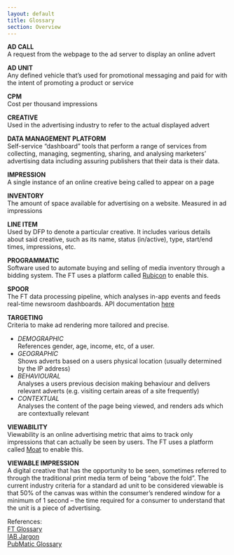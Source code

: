```yaml
---
layout: default
title: Glossary
section: Overview
---
```


**AD CALL**  
A request from the webpage to the ad server to display an online advert

**AD UNIT**  
Any defined vehicle that’s used for promotional messaging and paid for with the intent of promoting a product or service  

**CPM**  
Cost per thousand impressions

**CREATIVE**  
Used in the advertising industry to refer to the actual displayed advert  

**DATA MANAGEMENT PLATFORM**  
Self-service “dashboard” tools that perform a range of services from collecting, managing, segmenting, sharing, and analysing marketers’ advertising data including assuring publishers that their data is their data.

**IMPRESSION**  
A single instance of an online creative being called to appear on a page

**INVENTORY**  
The amount of space available for advertising on a website. Measured in ad impressions

**LINE ITEM**  
Used by DFP to denote a particular creative. It includes various details about said creative, such as its name, status (in/active), type, start/end times, impressions, etc.

**PROGRAMMATIC**  
Software used to automate buying and selling of media inventory through a bidding system. The FT uses a platform called [Rubicon](http://rubiconproject.com/) to enable this.

**SPOOR**  
The FT data processing pipeline, which analyses in-app events and feeds real-time newsroom dashboards. API documentation [here](http://spoor-docs.herokuapp.com/)  

**TARGETING**  
Criteria to make ad rendering more tailored and precise.  
- _DEMOGRAPHIC_  
References gender, age, income, etc, of a user.   
- _GEOGRAPHIC_  
Shows adverts based on a users physical location (usually determined by the IP address)  
- _BEHAVIOURAL_  
Analyses a users previous decision making behaviour and delivers relevant adverts (e.g. visiting certain areas of a site frequently)  
- _CONTEXTUAL_  
Analyses the content of the page being viewed, and renders ads which are contextually relevant

**VIEWABILITY**  
Viewability is an online advertising metric that aims to track only impressions that can actually be seen by users. The FT uses a platform called [Moat](https://moat.com/) to enable this.

**VIEWABLE IMPRESSION**  
A digital creative that has the opportunity to be seen, sometimes referred to through the traditional print media term of being “above the fold”. The current industry criteria for a standard ad unit to be considered viewable is that 50% of the canvas was within the consumer’s rendered window for a minimum of 1 second – the time required for a consumer to understand that the unit is a piece of advertising.

References:  
[FT Glossary](https://docs.google.com/spreadsheets/d/1d-iy36QBhP94vfcEjFpdKnF_m-1NAtcQHY4m9h2vHdk/edit#gid=0)  
[IAB Jargon](https://www.iabuk.net/resources/jargon-buster#buSYZekHExElAx5X.99)  
[PubMatic Glossary](https://0e656acf-a-4e80c146-s-sites.googlegroups.com/a/ft.com/advertising-enablement/advertising-industry/the-pubmatic-glossary.pdf?attachauth=ANoY7cp1Bx45lPsYXp0brk_BO5OCC50dajdGBz3GF6dOm3-lWvAv_ffRAFqAkFgEKrulL-3i8AM22gnYXeZ9FW12h-hclXQjArqyeVhU1Skp8kxg7-trsfGkknqWwO-kAJPWOtSA7UCtDmhiYljFsvTJ4i7L4N3ZVgiH78iLJO2oDWRtb559dW8PQDOLYXmQHxywrHP1e3jvmHfD4uEDHQdPvZEkj7K3xunN0Qd8ZvwKTM1sML5Bkxj6y3vukmJPVhO0qkbrl0qm&attredirects=1)
